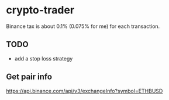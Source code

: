 # crypto-trader

Binance tax is about 0.1% (0.075% for me) for each transaction.

## TODO

- add a stop loss strategy

## Get pair info

https://api.binance.com/api/v3/exchangeInfo?symbol=ETHBUSD

